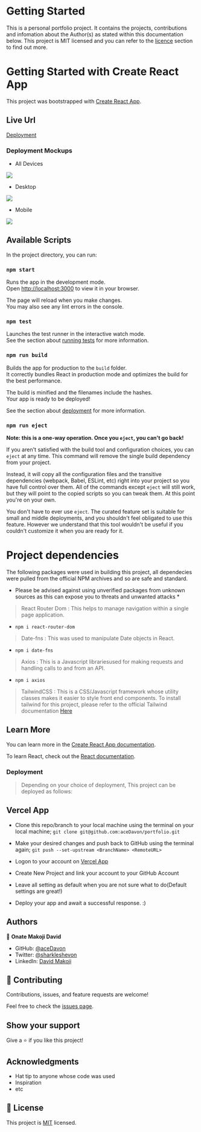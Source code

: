 # Getting Started
This is a personal portfolio project. It contains the projects, contributions and infomation about the Author(s) as stated within this documentation below. This project is MIT licensed and you can refer to the [licence](#📝-license) section to find out more.
# Getting Started with Create React App

This project was bootstrapped with [Create React App](https://github.com/facebook/create-react-app).

## Live Url
[Deployment](https://portfolio-one-cyan-95.vercel.app/)

### Deployment Mockups

- All Devices

![](./Project%20Mockup//3-devices-black.png)

- Desktop

![](./Project%20Mockup/laptop.png)

- Mobile 

![](./Project%20Mockup/mobile-black.png)

## Available Scripts

In the project directory, you can run:

### `npm start`

Runs the app in the development mode.\
Open [http://localhost:3000](http://localhost:3000) to view it in your browser.

The page will reload when you make changes.\
You may also see any lint errors in the console.

### `npm test`

Launches the test runner in the interactive watch mode.\
See the section about [running tests](https://facebook.github.io/create-react-app/docs/running-tests) for more information.

### `npm run build`

Builds the app for production to the `build` folder.\
It correctly bundles React in production mode and optimizes the build for the best performance.

The build is minified and the filenames include the hashes.\
Your app is ready to be deployed!

See the section about [deployment](https://facebook.github.io/create-react-app/docs/deployment) for more information.

### `npm run eject`

**Note: this is a one-way operation. Once you `eject`, you can't go back!**

If you aren't satisfied with the build tool and configuration choices, you can `eject` at any time. This command will remove the single build dependency from your project.

Instead, it will copy all the configuration files and the transitive dependencies (webpack, Babel, ESLint, etc) right into your project so you have full control over them. All of the commands except `eject` will still work, but they will point to the copied scripts so you can tweak them. At this point you're on your own.

You don't have to ever use `eject`. The curated feature set is suitable for small and middle deployments, and you shouldn't feel obligated to use this feature. However we understand that this tool wouldn't be useful if you couldn't customize it when you are ready for it.


# Project dependencies

The following packages were used in building this project, all dependecies were pulled from the official NPM archives and so are safe and standard.

* Please be advised against using unverified packages from unknown sources as this can expose you to threats and unwanted attacks *

> React Router Dom :
This helps to manage navigation within a single page application.
- `npm i react-router-dom`

> Date-fns : This was used to manipulate Date objects in React.
  - `npm i date-fns`

> Axios : This is a Javascript librariesused for making requests and handling calls to and from an API.

  - `npm i axios`

> TailwindCSS : This is a CSS/Javascript framework whose utility classes makes it easier to style front end components. To install tailwind for this project, please refer to the official Tailwind documentation [Here](https://tailwindcss.com/docs/installation)
## Learn More

You can learn more in the [Create React App documentation](https://facebook.github.io/create-react-app/docs/getting-started).

To learn React, check out the [React documentation](https://reactjs.org/).


### Deployment

> Depending on your choice of deployment, This project can be deployed as follows:

## Vercel App
- Clone this repo/branch to your local machine using the terminal on your local machine;
  `git clone git@github.com:aceDavon/portfolio.git`
- Make your desired changes and push back to GitHub using the terminal again;
  `git push --set-upstream <BranchName> <RemoteURL>`

- Logon to your account on [Vercel App](https://vercel.com)
- Create New Project and link your account to your GitHub Account
- Leave all setting as default when you are not sure what to do(Default settings are great!)
- Deploy your app and await a successful response. :)

## Authors

👤 **Onate Makoji David**

- GitHub: [@aceDavon](https://github.com/aceDavon)
- Twitter: [@sharkleshevon](https://twitter.com/sharkleshevon)
- LinkedIn: [David Makoji](https://www.linkedin.com/in/david-makoji-b6090971/)

## 🤝 Contributing

Contributions, issues, and feature requests are welcome!

Feel free to check the [issues page](../../issues/).

## Show your support

Give a ⭐️ if you like this project!

## Acknowledgments

- Hat tip to anyone whose code was used
- Inspiration
- etc

## 📝 License

This project is [MIT](./MIT.md) licensed.
